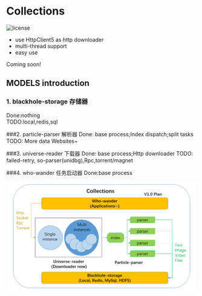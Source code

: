 # Collections

![license](https://img.shields.io/github/license/hzwyjxy/Collections)

* use HttpClient5 as http downloader
* multi-thread support
* easy use

Coming soon!

## MODELS introduction

### 1. blackhole-storage 存储器
Done:nothing  
TODO:local,redis,sql

###2. particle-parser 解析器
Done: base process;Index dispatch;split tasks  
TODO: More data Websites~

###3. universe-reader 下载器
Done: base process;Http downloader
TODO: failed-retry, so-parser(unidbg),Rpc,torrent/magnet

###4. who-wander 任务启动器
Done:base process

![image](files/plan_v1.png)